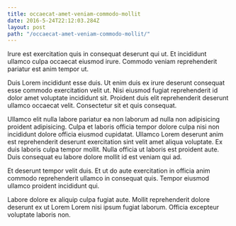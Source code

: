 ```yaml
---
title: occaecat-amet-veniam-commodo-mollit
date: 2016-5-24T22:12:03.284Z
layout: post
path: "/occaecat-amet-veniam-commodo-mollit/"
---
```


Irure est exercitation quis in consequat deserunt qui ut. Et incididunt ullamco culpa occaecat eiusmod irure. Commodo veniam reprehenderit pariatur est anim tempor ut.

Duis Lorem incididunt esse duis. Ut enim duis ex irure deserunt consequat esse commodo exercitation velit ut. Nisi eiusmod fugiat reprehenderit id dolor amet voluptate incididunt sit. Proident duis elit reprehenderit deserunt ullamco occaecat velit. Consectetur sit et quis consequat.

Ullamco elit nulla labore pariatur ea non laborum ad nulla non adipisicing proident adipisicing. Culpa et laboris officia tempor dolore culpa nisi non incididunt dolore officia eiusmod cupidatat. Ullamco Lorem deserunt anim est reprehenderit deserunt exercitation sint velit amet aliqua voluptate. Ex duis laboris culpa tempor mollit. Nulla officia ut laboris est proident aute. Duis consequat eu labore dolore mollit id est veniam qui ad.

Et deserunt tempor velit duis. Et ut do aute exercitation in officia anim commodo reprehenderit ullamco in consequat quis. Tempor eiusmod ullamco proident incididunt qui.

Labore dolore ex aliquip culpa fugiat aute. Mollit reprehenderit dolore deserunt ex ut Lorem Lorem nisi ipsum fugiat laborum. Officia excepteur voluptate laboris non.